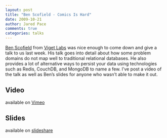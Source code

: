 ```yaml
---
layout: post
title: "Ben Scofield - Comics Is Hard"
date: 2009-10-21
author: Jared Pace
comments: true
categories: talks
---
```


[Ben Scofield](http://twitter.com/bscofield) from [Viget Labs](http://www.viget.com/) was nice enough to come down and give a talk to us last week. His talk goes into detail about how some problem domains do not map well to traditional relational databases. He also provides a lot of alternative ways to persist your data using technologies such as Redis, CouchDB, and MongoDB to name a few. I’ve post a video of the talk as well as Ben’s slides for anyone who wasn’t able to make it out.

## Video ##

available on [Vimeo](http://vimeo.com/7165117)

## Slides ##

available on [slideshare](http://www.slideshare.net/bscofield/charlotterb-comics-is-hard)

